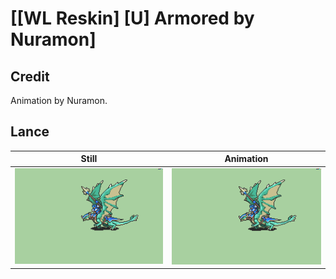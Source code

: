 # [\[WL Reskin\] \[U\] Armored by Nuramon]

## Credit

Animation by Nuramon.
	
## Lance

| Still | Animation |
| :---: | :-------: |
| ![Lance still](./Lance_000.png) | ![Lance animation](./Lance.gif) |
